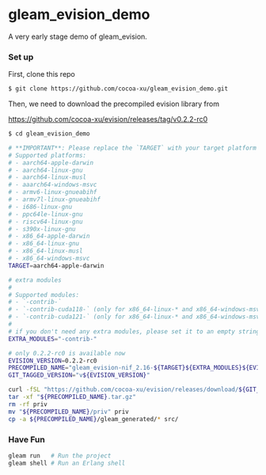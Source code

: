 # gleam_evision_demo

A very early stage demo of gleam_evision.

### Set up

First, clone this repo

```bash
$ git clone https://github.com/cocoa-xu/gleam_evision_demo.git
```

Then, we need to download the precompiled evision library from

https://github.com/cocoa-xu/evision/releases/tag/v0.2.2-rc0

```bash
$ cd gleam_evision_demo

# **IMPORTANT**: Please replace the `TARGET` with your target platform
# Supported platforms: 
# - aarch64-apple-darwin
# - aarch64-linux-gnu
# - aarch64-linux-musl
# - aaarch64-windows-msvc
# - armv6-linux-gnueabihf
# - armv7l-linux-gnueabihf
# - i686-linux-gnu
# - ppc64le-linux-gnu
# - riscv64-linux-gnu
# - s390x-linux-gnu
# - x86_64-apple-darwin
# - x86_64-linux-gnu
# - x86_64-linux-musl
# - x86_64-windows-msvc
TARGET=aarch64-apple-darwin

# extra modules
#
# Supported modules:
# - `-contrib-`
# - `-contrib-cuda118-` (only for x86_64-linux-* and x86_64-windows-msvc)
# - `-contrib-cuda121-` (only for x86_64-linux-* and x86_64-windows-msvc)
#
# if you don't need any extra modules, please set it to an empty string
EXTRA_MODULES="-contrib-"

# only 0.2.2-rc0 is available now
EVISION_VERSION=0.2.2-rc0
PRECOMPILED_NAME="gleam_evision-nif_2.16-${TARGET}${EXTRA_MODULES}${EVISION_VERSION}"
GIT_TAGGED_VERSION="v${EVISION_VERSION}"

curl -fSL "https://github.com/cocoa-xu/evision/releases/download/${GIT_TAGGED_VERSION}/${PRECOMPILED_NAME}.tar.gz" -o "${PRECOMPILED_NAME}.tar.gz"
tar -xf "${PRECOMPILED_NAME}.tar.gz"
rm -rf priv
mv "${PRECOMPILED_NAME}/priv" priv
cp -a ${PRECOMPILED_NAME}/gleam_generated/* src/
```

### Have Fun

```sh
gleam run   # Run the project
gleam shell # Run an Erlang shell
```
